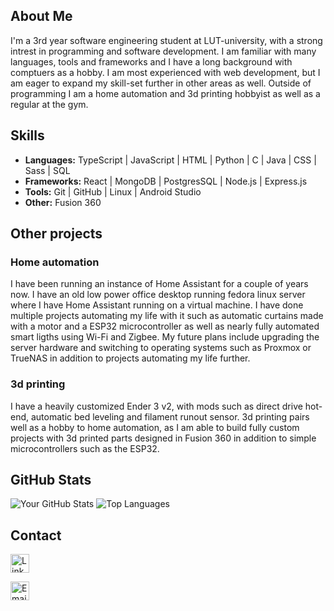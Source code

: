 ## About Me

I'm a 3rd year software engineering student at LUT-university, with a strong intrest in programming and software development. I am familiar with many languages, tools and frameworks and I have a long background with comptuers as a hobby. I am most experienced with web development, but I am eager to expand my skill-set further in other areas as well. Outside of programming I am a home automation and 3d printing hobbyist as well as a regular at the gym.

## Skills

- **Languages:** TypeScript | JavaScript | HTML | Python | C | Java | CSS | Sass | SQL
- **Frameworks:** React | MongoDB | PostgresSQL | Node.js | Express.js
- **Tools:** Git | GitHub | Linux | Android Studio
- **Other:** Fusion 360

## Other projects

### Home automation
I have been running an instance of Home Assistant for a couple of years now. I have an old low power office desktop running fedora linux server where I have Home Assistant running on a virtual machine. I have done multiple projects automating my life with it such as automatic curtains made with a motor and a ESP32 microcontroller as well as nearly fully automated smart ligths using Wi-Fi and Zigbee. My future plans include upgrading the server hardware and switching to operating systems such as Proxmox or TrueNAS in addition to projects automating my life further.

### 3d printing
I have a heavily customized Ender 3 v2, with mods such as direct drive hot-end, automatic bed leveling and filament runout sensor. 3d printing pairs well as a hobby to home automation, as I am able to build fully custom projects with 3d printed parts designed in Fusion 360 in addition to simple microcontrollers such as the ESP32.

## GitHub Stats
![Your GitHub Stats](https://github-readme-stats.vercel.app/api?username=RoniSeppala&show_icons=true&theme=radical)
![Top Languages](https://github-readme-stats.vercel.app/api/top-langs/?username=yourusername&layout=compact&theme=dark)

## Contact
[<img src="https://cdn.jsdelivr.net/npm/simple-icons@v9/icons/linkedin.svg" width="30px" alt="LinkedIn">](https://www.linkedin.com/in/roni-seppala)

[<img src="https://cdn.jsdelivr.net/npm/simple-icons@v9/icons/gmail.svg" width="30px" alt="Email">](mailto:yourname@example.com)